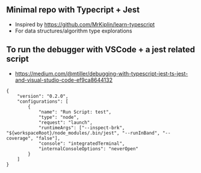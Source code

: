 ## Minimal repo with Typecript + Jest

- Inspired by https://github.com/MrKiplin/learn-typescript
- For data structures/algorithm type explorations

## To run the debugger with VSCode + a jest related script

- https://medium.com/@mtiller/debugging-with-typescript-jest-ts-jest-and-visual-studio-code-ef9ca8644132

```
{
    "version": "0.2.0",
    "configurations": [
        {
            "name": "Run Script: test",
            "type": "node",
            "request": "launch",
            "runtimeArgs": ["--inspect-brk", "${workspaceRoot}/node_modules/.bin/jest", "--runInBand", "--coverage", "false"],
            "console": "integratedTerminal",
            "internalConsoleOptions": "neverOpen"
        }
    ]
}
```
